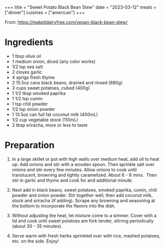 +++
title = "Sweet Potato Black Bean Stew"
date = "2023-03-12"
meals = ["dinner"]
cuisines = ["american"]
+++

From: https://makeitdairyfree.com/vegan-black-bean-stew/

# Ingredients
* 1 tbsp olive oil
* 1 medium onion, diced (any color works)
* 1/2 tsp sea salt
* 2 cloves garlic
* 4 sprigs fresh thyme
* 2 15.5oz cans black beans, drained and rinsed (880g)
* 3 cups sweet potatoes, cubed (400g)
* 1 1/2 tbsp smoked paprika
* 1 1/2 tsp cumin
* 1 tsp chili powder
* 1/2 tsp onion powder
* 1 13.5oz can full fat coconut milk (400mL)
* 1/2 cup vegetable stock (110mL)
* 2 tbsp sriracha, more or less to taste

# Preparation
1. In a large skillet or pot with high walls over medium heat, add oil to heat up. Add onions and stir with a wooden spoon. Then sprinkle salt over onions and stir every few minutes. Allow onions to cook until translucent, browning and lightly caramelized. About 6 - 8 mins.  Then stir in garlic and thyme and cook for and additional minute.

2. Next add in black beans, sweet potatoes, smoked paprika, cumin, chili powder and onion powder. Stir together well, then add coconut milk, stock and sriracha (if adding). Scrape any browning and seasoning at the bottom to incorporate the flavors into the dish.

3. Without adjusting the heat, let mixture come to a simmer. Cover with a lid and cook until sweet potatoes are fork tender, stirring periodically (about 30 - 35 minutes).

4. Serve warm with fresh herbs sprinkled over with rice, mashed potatoes, etc. on the side. Enjoy!
